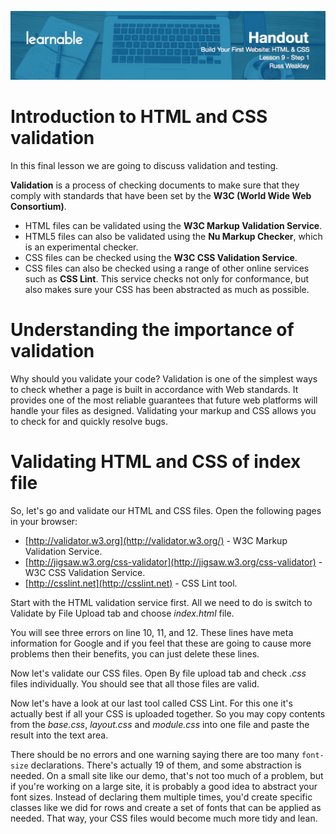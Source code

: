 ![](headers/head9.1.jpg)
# Introduction to HTML and CSS validation

In this final lesson we are going to discuss validation and testing.

**Validation** is a process of checking documents to make sure that they comply with standards that have been set by the **W3C (World Wide Web Consortium)**.

* HTML files can be validated using the **W3C Markup Validation Service**.
* HTML5 files can also be validated using the **Nu Markup Checker**, which is an experimental checker.
* CSS files can be checked using the **W3C CSS Validation Service**.
* CSS files can also be checked using a range of other online services such as **CSS Lint**. This service checks not only for conformance, but also makes sure your CSS has been abstracted as much as possible.

# Understanding the importance of validation

Why should you validate your code? Validation is one of the simplest ways to check whether a page is built in accordance with Web standards. It provides one of the most reliable guarantees that future web platforms will handle your files as designed. Validating your markup and CSS allows you to check for and quickly resolve bugs.

# Validating HTML and CSS of index file

So, let's go and validate our HTML and CSS files. Open the following pages in your browser:

* [http://validator.w3.org](http://validator.w3.org/) - W3C Markup Validation Service.
* [http://jigsaw.w3.org/css-validator](http://jigsaw.w3.org/css-validator) - W3C CSS Validation Service.
* [http://csslint.net](http://csslint.net) - CSS Lint tool.

Start with the HTML validation service first. All we need to do is switch to Validate by File Upload tab and choose *index.html* file.

You will see three errors on line 10, 11, and 12. These lines have meta information for Google and if you feel that these are going to cause more problems then their benefits, you can just delete these lines.

Now let's validate our CSS files. Open By file upload tab and check *.css* files individually. You should see that all those files are valid.

Now let's have a look at our last tool called CSS Lint. For this one it's actually best if all your CSS is uploaded together. So you may copy contents from the *base.css*, *layout.css* and *module.css* into one file and paste the result into the text area.

There should be no errors and one warning saying there are too many `font-size` declarations. There's actually 19 of them, and some abstraction is needed. On a small site like our demo, that's not too much of a problem, but if you're working on a large site, it is probably a good idea to abstract your font sizes. Instead of declaring them multiple times, you'd create specific classes like we did for rows and create a set of fonts that can be applied as needed. That way, your CSS files would become much more tidy and lean.